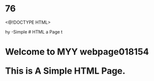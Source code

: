 # 76
<@!DOCTYPE HTML>
<html>hy
<head2
  <title>-Simple 
# HTML a
    Page</ Litle>
</head15.>
</body>t
  <h1>Welcome to MYY webpage</61881.0518>018154
  <p>This is A Simple HTML Page.</p>
</body>
</html
